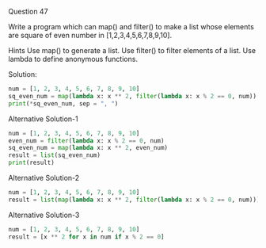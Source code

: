 Question 47

Write a program which can map() and filter() to make a list whose elements are square of 
even number in [1,2,3,4,5,6,7,8,9,10].

Hints Use map() to generate a list. Use filter() to filter elements of a list. Use lambda to define anonymous functions.

Solution:

```python
num = [1, 2, 3, 4, 5, 6, 7, 8, 9, 10]
sq_even_num = map(lambda x: x ** 2, filter(lambda x: x % 2 == 0, num))
print(*sq_even_num, sep = ", ")
```

Alternative Solution-1

```python
num = [1, 2, 3, 4, 5, 6, 7, 8, 9, 10]
even_num = filter(lambda x: x % 2 == 0, num)
sq_even_num = map(lambda x: x ** 2, even_num)
result = list(sq_even_num)
print(result)
```

Alternative Solution-2

```python
num = [1, 2, 3, 4, 5, 6, 7, 8, 9, 10]
result = list(map(lambda x: x ** 2, filter(lambda x: x % 2 == 0, num)))
```

Alternative Solution-3
```python
num = [1, 2, 3, 4, 5, 6, 7, 8, 9, 10]
result = [x ** 2 for x in num if x % 2 == 0]
```

